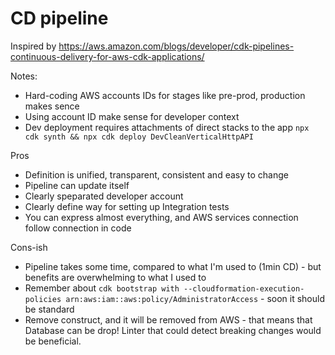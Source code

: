 # CD pipeline
Inspired by
https://aws.amazon.com/blogs/developer/cdk-pipelines-continuous-delivery-for-aws-cdk-applications/

Notes:
- Hard-coding AWS accounts IDs for stages like pre-prod, production makes sence
- Using account ID make sense for developer context 
- Dev deployment requires attachments of direct stacks to the app `npx cdk synth && npx cdk deploy DevCleanVerticalHttpAPI`

Pros
- Definition is unified, transparent, consistent and easy to change
- Pipeline can update itself
- Clearly speparated developer account
- Clearly define way for setting up Integration tests
- You can express almost everything, and AWS services connection follow connection in code

Cons-ish
- Pipeline takes some time, compared to what I'm used to (1min CD) - but benefits are overwhelming to what I used to
- Remember about `cdk bootstrap with --cloudformation-execution-policies arn:aws:iam::aws:policy/AdministratorAccess` - soon it should be standard
- Remove construct, and it will be removed from AWS - that means that Database can be drop! Linter that could detect breaking changes would be beneficial.